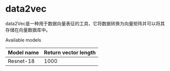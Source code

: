 # data2vec
data2Vec是一种用于数据向量表征的工具，它将数据转换为向量矩阵并可以将其存储在向量数据库中。



Available models


| Model name | Return vector length |
|------------|----------------------|
| Resnet-18  | 1000                 |
